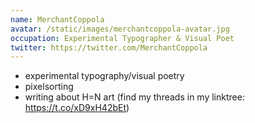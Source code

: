 ```yaml
---
name: MerchantCoppola
avatar: /static/images/merchantcoppola-avatar.jpg
occupation: Experimental Typographer & Visual Poet
twitter: https://twitter.com/MerchantCoppola
---
```


- experimental typography/visual poetry
- pixelsorting
- writing about H=N art (find my threads in my linktree: https://t.co/xD9xH42bEt)

